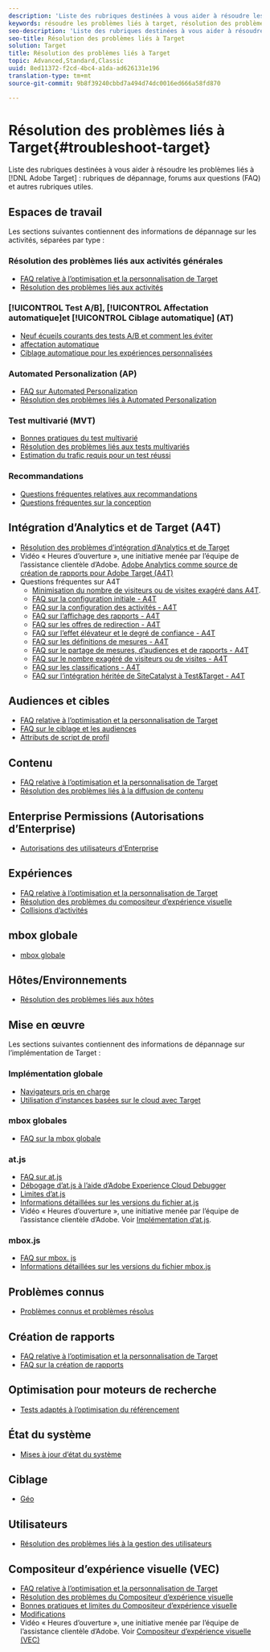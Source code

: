 ```yaml
---
description: 'Liste des rubriques destinées à vous aider à résoudre les problèmes liés à Adobe Target : rubriques de dépannage, forums aux questions (FAQ) et autres rubriques utiles.'
keywords: résoudre les problèmes liés à target, résolution des problèmes liés à target
seo-description: 'Liste des rubriques destinées à vous aider à résoudre les problèmes liés à Adobe Target : rubriques de dépannage, forums aux questions (FAQ) et autres rubriques utiles.'
seo-title: Résolution des problèmes liés à Target
solution: Target
title: Résolution des problèmes liés à Target
topic: Advanced,Standard,Classic
uuid: 8ed11372-f2cd-4bc4-a1da-ad626131e196
translation-type: tm+mt
source-git-commit: 9b8f39240cbbd7a494d74dc0016ed666a58fd870

---
```



# Résolution des problèmes liés à Target{#troubleshoot-target}

Liste des rubriques destinées à vous aider à résoudre les problèmes liés à [!DNL Adobe Target] : rubriques de dépannage, forums aux questions (FAQ) et autres rubriques utiles.

## Espaces de travail

Les sections suivantes contiennent des informations de dépannage sur les activités, séparées par type :

### Résolution des problèmes liés aux activités générales

* [FAQ relative à l’optimisation et la personnalisation de Target](/help/c-intro/cmp-target-standard-cheatsheet.md)
* [Résolution des problèmes liés aux activités](/help/c-activities/c-troubleshooting-activities/troubleshooting-activities.md)

### [!UICONTROL Test A/B], [!UICONTROL Affectation automatique]et [!UICONTROL Ciblage automatique] (AT)

* [Neuf écueils courants des tests A/B et comment les éviter](/help/c-activities/t-test-ab/common-ab-testing-pitfalls.md)
* [affectation automatique](/help/c-activities/automated-traffic-allocation/automated-traffic-allocation.md)
* [Ciblage automatique pour les expériences personnalisées](/help/c-activities/auto-target-to-optimize.md)

### Automated Personalization (AP)

* [FAQ sur Automated Personalization](/help/c-activities/t-automated-personalization/automated-personalization-faq.md)
* [Résolution des problèmes liés à Automated Personalization](/help/c-activities/t-automated-personalization/ap-trouble.md)

### Test multivarié (MVT)

* [Bonnes pratiques du test multivarié](/help/c-activities/c-multivariate-testing/best-practices.md)
* [Résolution des problèmes liés aux tests multivariés](/help/c-activities/c-multivariate-testing/best-practices.md)
* [Estimation du trafic requis pour un test réussi](/help/c-activities/c-multivariate-testing/t-create-multivariate-test/traffic-estimator.md)

### Recommandations

* [Questions fréquentes relatives aux recommandations](/help/c-recommendations/c-recommendations-faq/recommendations-faq.md)
* [Questions fréquentes sur la conception](/help/c-recommendations/c-design-overview/template-faq.md)

## Intégration d’Analytics et de Target (A4T)

* [Résolution des problèmes d’intégration d’Analytics et de Target](/help/c-integrating-target-with-mac/a4t/c-a4t-troubleshooting/a4t-troubleshooting.md)
* Vidéo « Heures d’ouverture », une initiative menée par l’équipe de l’assistance clientèle d’Adobe. [Adobe Analytics comme source de création de rapports pour Adobe Target (A4T)](/help/c-integrating-target-with-mac/a4t/a4t.md)
* Questions fréquentes sur A4T
   * [Minimisation du nombre de visiteurs ou de visites exagéré dans A4T](/help/c-integrating-target-with-mac/a4t/c-a4t-troubleshooting/minimizing-inflated-visit-and-visitor-counts-a4t.md).
   * [FAQ sur la configuration initiale - A4T](/help/c-integrating-target-with-mac/a4t/r-a4t-faq/a4t-faq-initial-provisioning.md)
   * [FAQ sur la configuration des activités - A4T](/help/c-integrating-target-with-mac/a4t/r-a4t-faq/a4t-faq-activity-setup.md)
   * [FAQ sur l’affichage des rapports - A4T](/help/c-integrating-target-with-mac/a4t/r-a4t-faq/a4t-faq-viewing-reports.md)
   * [FAQ sur les offres de redirection - A4T](/help/c-integrating-target-with-mac/a4t/r-a4t-faq/a4t-faq-redirect-offers.md)
   * [FAQ sur l’effet élévateur et le degré de confiance - A4T](/help/c-integrating-target-with-mac/a4t/r-a4t-faq/a4t-faq-lift-and-confidence.md)
   * [FAQ sur les définitions de mesures - A4T](/help/c-integrating-target-with-mac/a4t/r-a4t-faq/a4t-faq-metric-definition.md)
   * [FAQ sur le partage de mesures, d’audiences et de rapports - A4T](/help/c-target/c-troubleshooting-targets-and-audiences/a4t-faq-sharing-metrics-audiences-reports.md)
   * [FAQ sur le nombre exagéré de visiteurs ou de visites - A4T](/help/c-integrating-target-with-mac/a4t/r-a4t-faq/a4t-faq-inflated-visit-and-visitor-counts.md)
   * [FAQ sur les classifications - A4T](/help/c-integrating-target-with-mac/a4t/r-a4t-faq/a4t-faq-classifications.md)
   * [FAQ sur l’intégration héritée de SiteCatalyst à Test&amp;Target - A4T](/help/c-integrating-target-with-mac/a4t/r-a4t-faq/a4t-faq-old-integration.md)

## Audiences et cibles

* [FAQ relative à l’optimisation et la personnalisation de Target](/help/c-intro/cmp-target-standard-cheatsheet.md)
* [FAQ sur le ciblage et les audiences](/help/c-target/c-troubleshooting-targets-and-audiences/troubleshooting-targets-and-audiences.md)
* [Attributs de script de profil](/help/c-target/c-visitor-profile/profile-parameters.md)

## Contenu

* [FAQ relative à l’optimisation et la personnalisation de Target](/help/c-intro/cmp-target-standard-cheatsheet.md)
* [Résolution des problèmes liés à la diffusion de contenu](/help/c-activities/c-troubleshooting-activities/content-trouble.md)

## Enterprise Permissions (Autorisations d’Enterprise)

* [Autorisations des utilisateurs d’Enterprise](/help/administrating-target/c-user-management/property-channel/property-channel.md)

## Expériences

* [FAQ relative à l’optimisation et la personnalisation de Target](/help/c-intro/cmp-target-standard-cheatsheet.md)
* [Résolution des problèmes du compositeur d’expérience visuelle](/help/c-experiences/c-visual-experience-composer/r-troubleshoot-composer/troubleshoot-composer.md)
* [Collisions d’activités](/help/c-experiences/c-visual-experience-composer/activity-collisions.md)

## mbox globale

* [mbox globale](/help/c-implementing-target/c-implementing-target-for-client-side-web/c-target-atjs-faq/global-mbox-frequently-asked-questions.md)

## Hôtes/Environnements

* [Résolution des problèmes liés aux hôtes](/help/administrating-target/hosts.md)

## Mise en œuvre

Les sections suivantes contiennent des informations de dépannage sur l’implémentation de Target :

### Implémentation globale

* [Navigateurs pris en charge](/help/c-implementing-target/c-considerations-before-you-implement-target/supported-browsers.md)
* [Utilisation d’instances basées sur le cloud avec Target](/help/c-implementing-target/c-implementing-target-for-client-side-web/c-target-debugging-atjs/targeting-using-cloud-based-instances.md)

### mbox globales

* [FAQ sur la mbox globale](/help/c-implementing-target/c-implementing-target-for-client-side-web/c-target-atjs-faq/global-mbox-frequently-asked-questions.md)

### at.js 

* [FAQ sur at.js](/help/c-implementing-target/c-implementing-target-for-client-side-web/c-target-atjs-faq/target-atjs-faq.md)
* [Débogage d’at.js à l’aide d’Adobe Experience Cloud Debugger](/help/c-implementing-target/c-implementing-target-for-client-side-web/c-target-debugging-atjs/target-debugging-atjs.md)
* [Limites d’at.js](/help/c-implementing-target/c-implementing-target-for-client-side-web/t-mbox-download/c-target-atjs-implementation/target-atjs-limitations.md)
* [Informations détaillées sur les versions du fichier at.js](/help/c-implementing-target/c-implementing-target-for-client-side-web/target-atjs-versions.md) 
* Vidéo « Heures d’ouverture », une initiative menée par l’équipe de l’assistance clientèle d’Adobe. Voir [Implémentation d’at.js](/help/c-implementing-target/c-implementing-target-for-client-side-web/t-mbox-download/c-target-atjs-implementation/target-atjs-implementation.md).

### mbox.js

* [FAQ sur mbox. js](/help/c-implementing-target/c-implementing-target-for-client-side-web/t-mbox-download/mboxjs-frequently-asked-questions.md)
* [Informations détaillées sur les versions du fichier mbox.js](/help/c-implementing-target/c-implementing-target-for-client-side-web/t-mbox-download/mboxjs-change-log.md)

## Problèmes connus

* [Problèmes connus et problèmes résolus](/help/r-release-notes/known-issues-resolved-issues.md)

## Création de rapports 

* [FAQ relative à l’optimisation et la personnalisation de Target](/help/c-intro/cmp-target-standard-cheatsheet.md)
* [FAQ sur la création de rapports](/help/c-reports/reporting-frequently-asked-questions.md)

## Optimisation pour moteurs de recherche 

* [Tests adaptés à l’optimisation du référencement](/help/c-implementing-target/c-implementing-target-for-client-side-web/c-how-atjs-works/how-atjs-works.md)

## État du système

* [Mises à jour d’état du système](/help/r-release-notes/system-status-updates.md)

## Ciblage

* [Géo](/help/c-target/c-audiences/c-target-rules/geo.md)

## Utilisateurs

* [Résolution des problèmes liés à la gestion des utilisateurs](/help/administrating-target/c-user-management/c-user-management/troubleshooting-user-management.md)

## Compositeur d’expérience visuelle (VEC)

* [FAQ relative à l’optimisation et la personnalisation de Target](/help/c-intro/cmp-target-standard-cheatsheet.md)
* [Résolution des problèmes du Compositeur d’expérience visuelle](/help/c-experiences/c-visual-experience-composer/r-troubleshoot-composer/troubleshoot-composer.md)
* [Bonnes pratiques et limites du Compositeur d’expérience visuelle](/help/c-experiences/c-visual-experience-composer/experience-composer-best-practices.md)
* [Modifications](/help/c-experiences/c-visual-experience-composer/c-vec-code-editor/vec-code-editor.md)
* Vidéo « Heures d’ouverture », une initiative menée par l’équipe de l’assistance clientèle d’Adobe. Voir [Compositeur d’expérience visuelle (VEC)](/help/c-experiences/c-visual-experience-composer/visual-experience-composer.md)